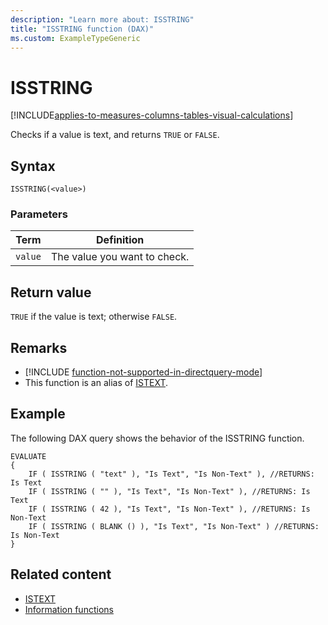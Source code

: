 ```yaml
---
description: "Learn more about: ISSTRING"
title: "ISSTRING function (DAX)"
ms.custom: ExampleTypeGeneric
---
```

# ISSTRING

[!INCLUDE[applies-to-measures-columns-tables-visual-calculations](includes/applies-to-measures-columns-tables-visual-calculations.md)]

Checks if a value is text, and returns `TRUE` or `FALSE`.

## Syntax

```dax
ISSTRING(<value>)
```

### Parameters

|Term|Definition|
|--------|--------------|
|`value`|The value you want to check.|

## Return value

`TRUE` if the value is text; otherwise `FALSE`.

## Remarks

- [!INCLUDE [function-not-supported-in-directquery-mode](includes/function-not-supported-in-directquery-mode.md)]
- This function is an alias of [ISTEXT](istext-function-dax.md).

## Example

The following DAX query shows the behavior of the ISSTRING function.


```dax
EVALUATE
{
    IF ( ISSTRING ( "text" ), "Is Text", "Is Non-Text" ), //RETURNS: Is Text
    IF ( ISSTRING ( "" ), "Is Text", "Is Non-Text" ), //RETURNS: Is Text
    IF ( ISSTRING ( 42 ), "Is Text", "Is Non-Text" ), //RETURNS: Is Non-Text
    IF ( ISSTRING ( BLANK () ), "Is Text", "Is Non-Text" ) //RETURNS: Is Non-Text
}
```

## Related content

- [ISTEXT](istext-function-dax.md)
- [Information functions](information-functions-dax.md)
